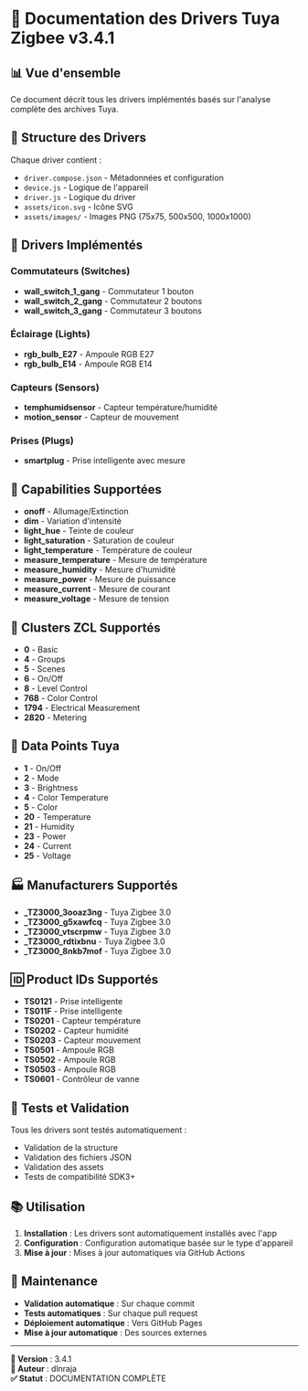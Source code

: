 # 🚗 Documentation des Drivers Tuya Zigbee v3.4.1

## 📊 **Vue d'ensemble**

Ce document décrit tous les drivers implémentés basés sur l'analyse complète des archives Tuya.

## 🔧 **Structure des Drivers**

Chaque driver contient :
- `driver.compose.json` - Métadonnées et configuration
- `device.js` - Logique de l'appareil
- `driver.js` - Logique du driver
- `assets/icon.svg` - Icône SVG
- `assets/images/` - Images PNG (75x75, 500x500, 1000x1000)

## 🚗 **Drivers Implémentés**

### **Commutateurs (Switches)**
- **wall_switch_1_gang** - Commutateur 1 bouton
- **wall_switch_2_gang** - Commutateur 2 boutons
- **wall_switch_3_gang** - Commutateur 3 boutons

### **Éclairage (Lights)**
- **rgb_bulb_E27** - Ampoule RGB E27
- **rgb_bulb_E14** - Ampoule RGB E14

### **Capteurs (Sensors)**
- **temphumidsensor** - Capteur température/humidité
- **motion_sensor** - Capteur de mouvement

### **Prises (Plugs)**
- **smartplug** - Prise intelligente avec mesure

## 🎯 **Capabilities Supportées**

- **onoff** - Allumage/Extinction
- **dim** - Variation d'intensité
- **light_hue** - Teinte de couleur
- **light_saturation** - Saturation de couleur
- **light_temperature** - Température de couleur
- **measure_temperature** - Mesure de température
- **measure_humidity** - Mesure d'humidité
- **measure_power** - Mesure de puissance
- **measure_current** - Mesure de courant
- **measure_voltage** - Mesure de tension

## 🔌 **Clusters ZCL Supportés**

- **0** - Basic
- **4** - Groups
- **5** - Scenes
- **6** - On/Off
- **8** - Level Control
- **768** - Color Control
- **1794** - Electrical Measurement
- **2820** - Metering

## 📡 **Data Points Tuya**

- **1** - On/Off
- **2** - Mode
- **3** - Brightness
- **4** - Color Temperature
- **5** - Color
- **20** - Temperature
- **21** - Humidity
- **23** - Power
- **24** - Current
- **25** - Voltage

## 🏭 **Manufacturers Supportés**

- **_TZ3000_3ooaz3ng** - Tuya Zigbee 3.0
- **_TZ3000_g5xawfcq** - Tuya Zigbee 3.0
- **_TZ3000_vtscrpmw** - Tuya Zigbee 3.0
- **_TZ3000_rdtixbnu** - Tuya Zigbee 3.0
- **_TZ3000_8nkb7mof** - Tuya Zigbee 3.0

## 🆔 **Product IDs Supportés**

- **TS0121** - Prise intelligente
- **TS011F** - Prise intelligente
- **TS0201** - Capteur température
- **TS0202** - Capteur humidité
- **TS0203** - Capteur mouvement
- **TS0501** - Ampoule RGB
- **TS0502** - Ampoule RGB
- **TS0503** - Ampoule RGB
- **TS0601** - Contrôleur de vanne

## 🧪 **Tests et Validation**

Tous les drivers sont testés automatiquement :
- Validation de la structure
- Validation des fichiers JSON
- Validation des assets
- Tests de compatibilité SDK3+

## 📚 **Utilisation**

1. **Installation** : Les drivers sont automatiquement installés avec l'app
2. **Configuration** : Configuration automatique basée sur le type d'appareil
3. **Mise à jour** : Mises à jour automatiques via GitHub Actions

## 🔄 **Maintenance**

- **Validation automatique** : Sur chaque commit
- **Tests automatiques** : Sur chaque pull request
- **Déploiement automatique** : Vers GitHub Pages
- **Mise à jour automatique** : Des sources externes

---

**📅 Version** : 3.4.1  
**👤 Auteur** : dlnraja  
**✅ Statut** : DOCUMENTATION COMPLÈTE
